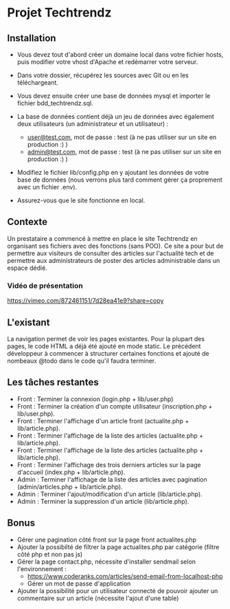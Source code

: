# Projet Techtrendz
## Installation
* Vous devez tout d'abord créer un domaine local dans votre fichier hosts, puis modifier votre vhost d'Apache et redémarrer votre serveur.
* Dans votre dossier, récupérez les sources avec Git ou en les téléchargeant.
* Vous devez ensuite créer une base de données mysql et importer le fichier bdd_techtrendz.sql.
* La base de données contient déjà un jeu de données avec également deux utilisateurs (un administrateur et un utilisateur) :
    * user@test.com, mot de passe : test (à ne pas utiliser sur un site en production :) )
    * admin@test.com, mot de passe : test (à ne pas utiliser sur un site en production :) )

* Modifiez le fichier lib/config.php en y ajoutant les données de votre base de données (nous verrons plus tard comment gérer ça proprement avec un fichier .env).
* Assurez-vous que le site fonctionne en local.

## Contexte
Un prestataire a commencé à mettre en place le site Techtrendz en organisant ses fichiers avec des fonctions (sans POO). Ce site a pour but de permettre aux visiteurs de consulter des articles sur l'actualité tech et de permettre aux administrateurs de poster des articles administrable dans un espace dédié.
### Vidéo de présentation
https://vimeo.com/872461151/7d28ea41e9?share=copy

## L'existant
La navigation permet de voir les pages existantes. Pour la plupart des pages, le code HTML a déjà été ajouté en mode static. Le précédent développeur à commencer à structurer certaines fonctions et ajouté de nombeaux @todo dans le code qu'il faudra terminer.

## Les tâches restantes
* Front : Terminer la connexion (login.php + lib/user.php)
* Front : Terminer la création d'un compte utilisateur (inscription.php + lib/user.php).
* Front : Terminer l'affichage d'un article front (actualite.php + lib/article.php).
* Front : Terminer l'affichage de la liste des articles (actualite.php + lib/article.php).
* Front : Terminer l'affichage de la liste des articles (actualite.php + lib/article.php).
* Front : Terminer l'affichage des trois derniers articles sur la page d'accueil (index.php + lib/article.php).
* Admin : Terminer l'affichage de la liste des articles avec pagination (admin/articles.php + lib/article.php).
* Admin : Terminer l'ajout/modification d'un article (lib/article.php).
* Admin : Terminer la suppression d'un article (lib/article.php).

## Bonus
* Gérer une pagination côté front sur la page front actualites.php
* Ajouter la possibilté de filtrer la page actualites.php par catégorie (filtre côté php et non pas js)
* Gérer la page contact.php, nécessite d'installer sendmail selon l'environnement :
    * https://www.coderanks.com/articles/send-email-from-localhost-php
    * Gérer un mot de passe d'application
* Ajouter la possibilité pour un utilisateur connecté de pouvoir ajouter un commentaire sur un article (nécessite l'ajout d'une table)
